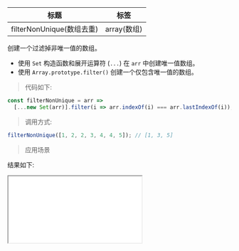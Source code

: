 | 标题                      | 标签        |
| ------------------------- | ----------- |
| filterNonUnique(数组去重) | array(数组) |

创建一个过滤掉非唯一值的数组。

- 使用 `Set` 构造函数和展开运算符 (`...`) 在 `arr` 中创建唯一值数组。
- 使用 `Array.prototype.filter()` 创建一个仅包含唯一值的数组。

> 代码如下:

```js
const filterNonUnique = arr =>
  [...new Set(arr)].filter(i => arr.indexOf(i) === arr.lastIndexOf(i));
```

> 调用方式:

```js
filterNonUnique([1, 2, 2, 3, 4, 4, 5]); // [1, 3, 5]
```

> 应用场景

<div class="code-editor" data-url="codes/javascript/html/filterNonUnique.html" data-language="html"></div>

结果如下:

<iframe src="codes/javascript/html/filterNonUnique.html"></iframe>
